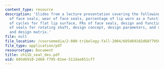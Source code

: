 ```yaml
---
content_type: resource
description: 'Slides from a lecture presentation covering the following topics: Design
  of face seals, wear of face seals, percentage of lip worn as a function of the number
  of cycles for flat lip surface, FRs of face seals, design and functional requirements
  of seals for rotating shaft, design concept, design parameters, and design equation
  and design matrix.'
file: null
file_location: /coursemedia/2-800-tribology-fall-2004/605d69102d68f79501ee511dae851cf7_ch11b_seal_des.pdf
file_type: application/pdf
resourcetype: Document
title: ch11b_seal_des.pdf
uid: 605d6910-2d68-f795-01ee-511dae851cf7
---
```

